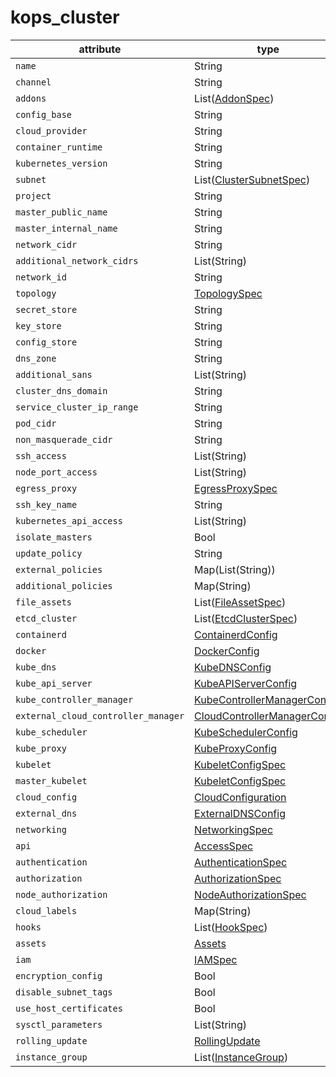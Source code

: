 # kops_cluster

| attribute | type | optional/required | computed |
| --- | --- | --- | --- |
| `name` | String | Required |  |
| `channel` | String | Optional |  |
| `addons` | List([AddonSpec](./AddonSpec.generated.md)) | Optional |  |
| `config_base` | String | Optional | Computed |
| `cloud_provider` | String | Required |  |
| `container_runtime` | String | Optional |  |
| `kubernetes_version` | String | Optional |  |
| `subnet` | List([ClusterSubnetSpec](./ClusterSubnetSpec.generated.md)) | Required |  |
| `project` | String | Optional |  |
| `master_public_name` | String | Optional | Computed |
| `master_internal_name` | String | Optional | Computed |
| `network_cidr` | String | Optional | Computed |
| `additional_network_cidrs` | List(String) | Optional |  |
| `network_id` | String | Required |  |
| `topology` | [TopologySpec](./TopologySpec.generated.md) | Required |  |
| `secret_store` | String | Optional |  |
| `key_store` | String | Optional |  |
| `config_store` | String | Optional |  |
| `dns_zone` | String | Optional |  |
| `additional_sans` | List(String) | Optional |  |
| `cluster_dns_domain` | String | Optional |  |
| `service_cluster_ip_range` | String | Optional |  |
| `pod_cidr` | String | Optional |  |
| `non_masquerade_cidr` | String | Optional | Computed |
| `ssh_access` | List(String) | Optional |  |
| `node_port_access` | List(String) | Optional |  |
| `egress_proxy` | [EgressProxySpec](./EgressProxySpec.generated.md) | Optional |  |
| `ssh_key_name` | String | Optional |  |
| `kubernetes_api_access` | List(String) | Optional |  |
| `isolate_masters` | Bool | Optional |  |
| `update_policy` | String | Optional |  |
| `external_policies` | Map(List(String)) | Optional |  |
| `additional_policies` | Map(String) | Optional |  |
| `file_assets` | List([FileAssetSpec](./FileAssetSpec.generated.md)) | Optional |  |
| `etcd_cluster` | List([EtcdClusterSpec](./EtcdClusterSpec.generated.md)) | Required |  |
| `containerd` | [ContainerdConfig](./ContainerdConfig.generated.md) | Optional |  |
| `docker` | [DockerConfig](./DockerConfig.generated.md) | Optional |  |
| `kube_dns` | [KubeDNSConfig](./KubeDNSConfig.generated.md) | Optional |  |
| `kube_api_server` | [KubeAPIServerConfig](./KubeAPIServerConfig.generated.md) | Optional |  |
| `kube_controller_manager` | [KubeControllerManagerConfig](./KubeControllerManagerConfig.generated.md) | Optional |  |
| `external_cloud_controller_manager` | [CloudControllerManagerConfig](./CloudControllerManagerConfig.generated.md) | Optional |  |
| `kube_scheduler` | [KubeSchedulerConfig](./KubeSchedulerConfig.generated.md) | Optional |  |
| `kube_proxy` | [KubeProxyConfig](./KubeProxyConfig.generated.md) | Optional |  |
| `kubelet` | [KubeletConfigSpec](./KubeletConfigSpec.generated.md) | Optional |  |
| `master_kubelet` | [KubeletConfigSpec](./KubeletConfigSpec.generated.md) | Optional |  |
| `cloud_config` | [CloudConfiguration](./CloudConfiguration.generated.md) | Optional |  |
| `external_dns` | [ExternalDNSConfig](./ExternalDNSConfig.generated.md) | Optional |  |
| `networking` | [NetworkingSpec](./NetworkingSpec.generated.md) | Required |  |
| `api` | [AccessSpec](./AccessSpec.generated.md) | Optional |  |
| `authentication` | [AuthenticationSpec](./AuthenticationSpec.generated.md) | Optional |  |
| `authorization` | [AuthorizationSpec](./AuthorizationSpec.generated.md) | Optional |  |
| `node_authorization` | [NodeAuthorizationSpec](./NodeAuthorizationSpec.generated.md) | Optional |  |
| `cloud_labels` | Map(String) | Optional |  |
| `hooks` | List([HookSpec](./HookSpec.generated.md)) | Optional |  |
| `assets` | [Assets](./Assets.generated.md) | Optional |  |
| `iam` | [IAMSpec](./IAMSpec.generated.md) | Optional | Computed |
| `encryption_config` | Bool | Optional |  |
| `disable_subnet_tags` | Bool | Optional |  |
| `use_host_certificates` | Bool | Optional |  |
| `sysctl_parameters` | List(String) | Optional |  |
| `rolling_update` | [RollingUpdate](./RollingUpdate.generated.md) | Optional |  |
| `instance_group` | List([InstanceGroup](./InstanceGroup.generated.md)) | Required |  |

